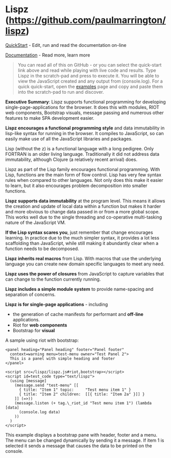 # Lispz (<https://github.com/paulmarrington/lispz>)

[QuickStart](https://cdn.rawgit.com/paulmarrington/lispz/master/index.html) - Edit, run and read the documentation on-line

[Documentation](doc/index.md) - Read more, learn more

> You can read all of this on GitHub - or you can select the quick-start link above and read while playing with live code and results. Type Lispz in the scratch-pad and press <Alt><Enter> to execute it. You will be able to view the JavaScript created and any output from (console.log). For a quick quick-start, open the [examples](doc/examples.md) page and copy and paste them into the scratch-pad to run and discover.

**Executive Summary**: Lispz supports functional programming for developing single-page-applications for the browser. It does this with modules, RIOT web components, Bootstrap visuals, message passing and numerous other features to make SPA development easier.

**Lispz encourages a functional programming style** and data immutability in lisp-like syntax for running in the browser. It compiles to JavaScript, so can easily make use of all the JavaScript libraries and packages.

Lisp (without the z) is a functional language with a long pedigree. Only FORTRAN is an older living language. Traditionally it did not address data immutability, although Clojure (a relatively recent arrival) does.

Lispz as part of the Lisp family encourages functional programming. With Lisp, functions are the main form of flow control. Lisp has very few syntax rules when compared to other languages. Not only does this make it easier to learn, but it also encourages problem decomposition into smaller functions.

**Lispz supports data immutability** at the program level. This means it allows the creation and update of local data within a function but makes it harder and more obvious to change data passed in or from a more global scope. This works well due to the single threading and co-operative multi-tasking nature of the JavaScript VM.

**If the Lisp syntax scares you**, just remember that change encourages learning. In practice due to the much simpler syntax, it provides a lot less scaffolding than JavaScript, while still making it abundantly clear when a function needs to be decomposed.

**Lispz inherits real macros** from Lisp. With macros that use the underlying language you can create new domain specific languages to meet any need.

**Lispz uses the power of closures** from JavaScript to capture variables that can change to the function currently running.

**Lispz includes a simple module system** to provide name-spacing and separation of concerns.

**Lispz is for single-page applications** - including

* the generation of cache manifests for performant and **off-line** applications.
* Riot for **web components**
* Bootstrap for **visual**

A sample using riot with bootstrap:

    <panel heading="Panel heading" footer="Panel footer"
      context=warning menu=test-menu owner="Test Panel 2">
      This is a panel with simple heading and footer
    </panel>

    <script src=/lispz/lispz.js#riot,bootstrap></script>
    <script id=test_code type="text/lispz">
      (using [message]
        (message.send "test-menu" [[
          { title: "Item 1" topic:     "Test menu item 1" }
          { title: "Item 2" children:  [[{ title: "Item 2a" }]] }
        ]] (=>))
        (message.listen (+ tag.\_riot_id "Test menu item 1") (lambda [data]
          (console.log data)
        ))
      )
    </script>

This example displays a bootstrap pane with header, footer and a menu. The menu can be changed dynamically by sending it a message. If item 1 is selected it sends a message that causes the data to be printed on the console.
